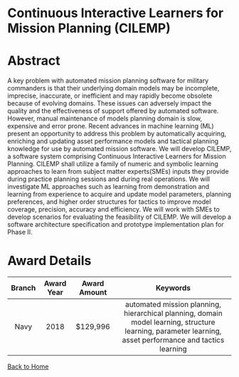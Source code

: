 
Continuous Interactive Learners for Mission Planning (CILEMP)
=============================================================

# Abstract


A key problem with automated mission planning software for military commanders is that their underlying domain models may be incomplete, imprecise, inaccurate, or inefficient and may rapidly become obsolete because of evolving domains. These issues can adversely impact the quality and the effectiveness of support offered by automated software. However, manual maintenance of models planning domain is slow, expensive and error prone. Recent advances in machine learning (ML) present an opportunity to address this problem by automatically acquiring, enriching and updating asset performance models and tactical planning knowledge for use by automated mission software. We will develop CILEMP, a software system comprising Continuous Interactive Learners for Mission Planning. CILEMP shall utilize a family of numeric and symbolic learning approaches to learn from subject matter experts(SMEs) inputs they provide during practice planning sessions and during real operations. We will investigate ML approaches such as learning from demonstration and learning from experience to acquire and update model parameters, planning preferences, and higher order structures for tactics to improve model coverage, precision, accuracy and efficiency. We will work with SMEs to develop scenarios for evaluating the feasibility of CILEMP. We will develop a software architecture specification and prototype implementation plan for Phase II.  

# Award Details

|Branch|Award Year|Award Amount|Keywords|
| :---: | :---: | :---: | :---: |
|Navy|2018|$129,996|automated mission planning, hierarchical planning, domain model learning, structure learning, parameter learning, asset performance and tactics learning|
  
  


[Back to Home](https://github.com/chrischow/dod_sbir_awards/Reports/JH/#1981)